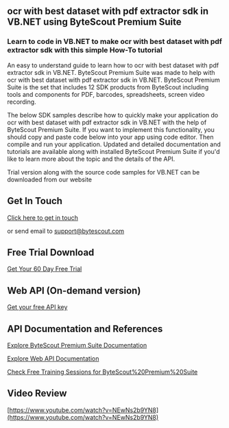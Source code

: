 ## ocr with best dataset with pdf extractor sdk in VB.NET using ByteScout Premium Suite

### Learn to code in VB.NET to make ocr with best dataset with pdf extractor sdk with this simple How-To tutorial

An easy to understand guide to learn how to ocr with best dataset with pdf extractor sdk in VB.NET. ByteScout Premium Suite was made to help with ocr with best dataset with pdf extractor sdk in VB.NET. ByteScout Premium Suite is the set that includes 12 SDK products from ByteScout including tools and components for PDF, barcodes, spreadsheets, screen video recording.

The below SDK samples describe how to quickly make your application do ocr with best dataset with pdf extractor sdk in VB.NET with the help of ByteScout Premium Suite. If you want to implement this functionality, you should copy and paste code below into your app using code editor. Then compile and run your application. Updated and detailed documentation and tutorials are available along with installed ByteScout Premium Suite if you'd like to learn more about the topic and the details of the API.

Trial version along with the source code samples for VB.NET can be downloaded from our website

## Get In Touch

[Click here to get in touch](https://bytescout.zendesk.com/hc/en-us/requests/new?subject=ByteScout%20Premium%20Suite%20Question)

or send email to [support@bytescout.com](mailto:support@bytescout.com?subject=ByteScout%20Premium%20Suite%20Question) 

## Free Trial Download

[Get Your 60 Day Free Trial](https://bytescout.com/download/web-installer?utm_source=github-readme)

## Web API (On-demand version)

[Get your free API key](https://pdf.co/documentation/api?utm_source=github-readme)

## API Documentation and References

[Explore ByteScout Premium Suite Documentation](https://bytescout.com/documentation/index.html?utm_source=github-readme)

[Explore Web API Documentation](https://pdf.co/documentation/api?utm_source=github-readme)

[Check Free Training Sessions for ByteScout%20Premium%20Suite](https://academy.bytescout.com/)

## Video Review

[https://www.youtube.com/watch?v=NEwNs2b9YN8](https://www.youtube.com/watch?v=NEwNs2b9YN8)